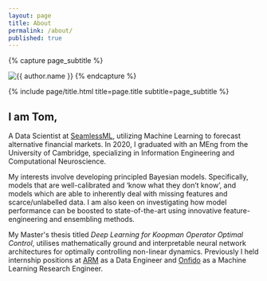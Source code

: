 ```yaml
---
layout: page
title: About
permalink: /about/
published: true
---
```


<div class="page" markdown="1">

{% capture page_subtitle %}


<img
    class="me"
    alt="{{ author.name }}"
    src="{{ site.author.photo | relative_url }}"
    srcset="{{ site.author.photo2x | relative_url }} 2x"
/>
{% endcapture %}

{% include page/title.html title=page.title subtitle=page_subtitle %}

## I am Tom,

A Data Scientist at [SeamlessML](https://www.seamlessml.com/), utilizing Machine Learning to forecast alternative financial markets. In 2020, I graduated with an MEng from the University of Cambridge, specializing in Information Engineering and Computational Neuroscience.

My interests involve developing principled Bayesian models. Specifically, models that are well-calibrated and ‘know what they don’t know’, and models which are able to inherently deal with missing features and scarce/unlabelled data. I am also keen on investigating how model performance can be boosted to state-of-the-art using innovative feature-engineering and ensembling methods.

My Master's thesis titled *Deep Learning for Koopman Operator Optimal Control*, utilises mathematically ground and interpretable neural network architectures for optimally controlling non-linear dynamics. Previously I held internship positions at [ARM](https://www.arm.com/) as a Data Engineer and [Onfido](https://onfido.com/) as a Machine Learning Research Engineer.

</div>
